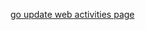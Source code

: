[go update web activities page](https://developer.mozilla.org/en-US/docs/WebAPI/Web_Activities#Firefox_OS_activities)
